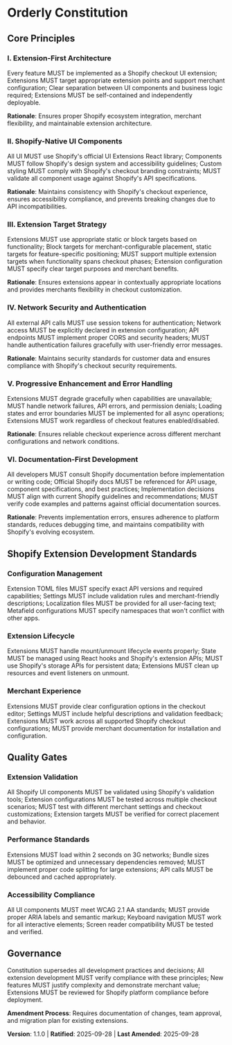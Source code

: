 <!--
Sync Impact Report:
- Version change: 1.0.0 → 1.1.0
- Modified principles: Added Documentation-First Development principle
- Added sections: VI. Documentation-First Development
- Templates requiring updates: ✅ plan-template.md (version reference updated)
- Amendment: Added mandatory Shopify documentation consultation requirement
-->

# Orderly Constitution

## Core Principles

### I. Extension-First Architecture
Every feature MUST be implemented as a Shopify checkout UI extension; Extensions MUST target appropriate extension points and support merchant configuration; Clear separation between UI components and business logic required; Extensions MUST be self-contained and independently deployable.

**Rationale**: Ensures proper Shopify ecosystem integration, merchant flexibility, and maintainable extension architecture.

### II. Shopify-Native UI Components
All UI MUST use Shopify's official UI Extensions React library; Components MUST follow Shopify's design system and accessibility guidelines; Custom styling MUST comply with Shopify's checkout branding constraints; MUST validate all component usage against Shopify's API specifications.

**Rationale**: Maintains consistency with Shopify's checkout experience, ensures accessibility compliance, and prevents breaking changes due to API incompatibilities.

### III. Extension Target Strategy
Extensions MUST use appropriate static or block targets based on functionality; Block targets for merchant-configurable placement, static targets for feature-specific positioning; MUST support multiple extension targets when functionality spans checkout phases; Extension configuration MUST specify clear target purposes and merchant benefits.

**Rationale**: Ensures extensions appear in contextually appropriate locations and provides merchants flexibility in checkout customization.

### IV. Network Security and Authentication
All external API calls MUST use session tokens for authentication; Network access MUST be explicitly declared in extension configuration; API endpoints MUST implement proper CORS and security headers; MUST handle authentication failures gracefully with user-friendly error messages.

**Rationale**: Maintains security standards for customer data and ensures compliance with Shopify's checkout security requirements.

### V. Progressive Enhancement and Error Handling
Extensions MUST degrade gracefully when capabilities are unavailable; MUST handle network failures, API errors, and permission denials; Loading states and error boundaries MUST be implemented for all async operations; Extensions MUST work regardless of checkout features enabled/disabled.

**Rationale**: Ensures reliable checkout experience across different merchant configurations and network conditions.

### VI. Documentation-First Development
All developers MUST consult Shopify documentation before implementation or writing code; Official Shopify docs MUST be referenced for API usage, component specifications, and best practices; Implementation decisions MUST align with current Shopify guidelines and recommendations; MUST verify code examples and patterns against official documentation sources.

**Rationale**: Prevents implementation errors, ensures adherence to platform standards, reduces debugging time, and maintains compatibility with Shopify's evolving ecosystem.

## Shopify Extension Development Standards

### Configuration Management
Extension TOML files MUST specify exact API versions and required capabilities; Settings MUST include validation rules and merchant-friendly descriptions; Localization files MUST be provided for all user-facing text; Metafield configurations MUST specify namespaces that won't conflict with other apps.

### Extension Lifecycle
Extensions MUST handle mount/unmount lifecycle events properly; State MUST be managed using React hooks and Shopify's extension APIs; MUST use Shopify's storage APIs for persistent data; Extensions MUST clean up resources and event listeners on unmount.

### Merchant Experience
Extensions MUST provide clear configuration options in the checkout editor; Settings MUST include helpful descriptions and validation feedback; Extensions MUST work across all supported Shopify checkout configurations; MUST provide merchant documentation for installation and configuration.

## Quality Gates

### Extension Validation
All Shopify UI components MUST be validated using Shopify's validation tools; Extension configurations MUST be tested across multiple checkout scenarios; MUST test with different merchant settings and checkout customizations; Extension targets MUST be verified for correct placement and behavior.

### Performance Standards
Extensions MUST load within 2 seconds on 3G networks; Bundle sizes MUST be optimized and unnecessary dependencies removed; MUST implement proper code splitting for large extensions; API calls MUST be debounced and cached appropriately.

### Accessibility Compliance
All UI components MUST meet WCAG 2.1 AA standards; MUST provide proper ARIA labels and semantic markup; Keyboard navigation MUST work for all interactive elements; Screen reader compatibility MUST be tested and verified.

## Governance

Constitution supersedes all development practices and decisions; All extension development MUST verify compliance with these principles; New features MUST justify complexity and demonstrate merchant value; Extensions MUST be reviewed for Shopify platform compliance before deployment.

**Amendment Process**: Requires documentation of changes, team approval, and migration plan for existing extensions.

**Version**: 1.1.0 | **Ratified**: 2025-09-28 | **Last Amended**: 2025-09-28